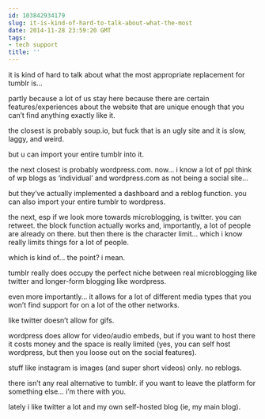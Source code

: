 ```yaml
---
id: 103842934179
slug: it-is-kind-of-hard-to-talk-about-what-the-most
date: 2014-11-28 23:59:20 GMT
tags:
- tech support
title: ''
---
```

<p>it is kind of hard to talk about what the most appropriate replacement for tumblr is&#8230;</p>

<p>partly because a lot of us stay here because there are certain features/experiences about the website that are unique enough that you can&#8217;t find anything exactly like it.</p>

<p>the closest is probably soup.io, but fuck that is an ugly site and it is slow, laggy, and weird.</p>

<p>but u can import your entire tumblr into it.</p>

<p>the next closest is probably wordpress.com. now&#8230; i know a lot of ppl think of wp blogs as &#8216;individual&#8217; and wordpress.com as not being a social site&#8230;</p>

<p>but they&#8217;ve actually implemented a dashboard and a reblog function. you can also import your entire tumblr to wordpress.</p>

<p>the next, esp if we look more towards microblogging, is twitter. you can retweet. the block function actually works and, importantly, a lot of people are already on there. but then there is the character limit&#8230; which i know really limits things for a lot of people.</p>

<p>which is kind of&#8230; the point? i mean.</p>

<p>tumblr really does occupy the perfect niche between real microblogging like twitter and longer-form blogging like wordpress.</p>

<p>even more importantly&#8230; it allows for a lot of different media types that you won&#8217;t find support for on a lot of the other networks.</p>

<p>like twitter doesn&#8217;t allow for gifs.</p>

<p>wordpress does allow for video/audio embeds, but if you want to host there it costs money and the space is really limited (yes, you can self host wordpress, but then you loose out on the social features).</p>

<p>stuff like instagram is images (and super short videos) only. no reblogs.</p>

<p>there isn&#8217;t any real alternative to tumblr. if you want to leave the platform for something else&#8230; i&#8217;m there with you.</p>

<p>lately i like twitter a lot and my own self-hosted blog (ie, my main blog).</p>